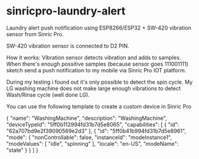 # sinricpro-laundry-alert
Laundry alert push notification using ESP8266/ESP32 + SW-420 vibration sensor from Sinric Pro.

SW-420 vibration sensor is connected to D2 PIN.  

How it works:
    Vibration sensor detects vibration and adds to samples. When there's enough possitive samples (because sensor goes 111001111) sketch send a push notification to my mobile via Sinric Pro IOT platform. 
    
During my testing i found out it's only possible to detect the spin cycle. My LG washing machine does not make large enough vibrations to detect Wash/Rinse cycle (well done LG).

You can use the following template to create a custom device in Sinric Pro

{
  "name": "WashingMachine",
  "description": "WashingMachine",
  "deviceTypeId": "5ff0b112994fd31b7d5e8065",
  "capabilities": [
    {
      "id": "62a707bd9e2f39090569e2d3"
    },
    {
      "id": "5ff0b41b994fd31b7d5e8961",
      "mode": {
        "nonControllable": false,
        "instanceId": "modeInstance1",
        "modeValues": [
          "idle",
          "spinning"
        ],
        "locale": "en-US",
        "modeName": "state"
      }
    }
  ]
}

